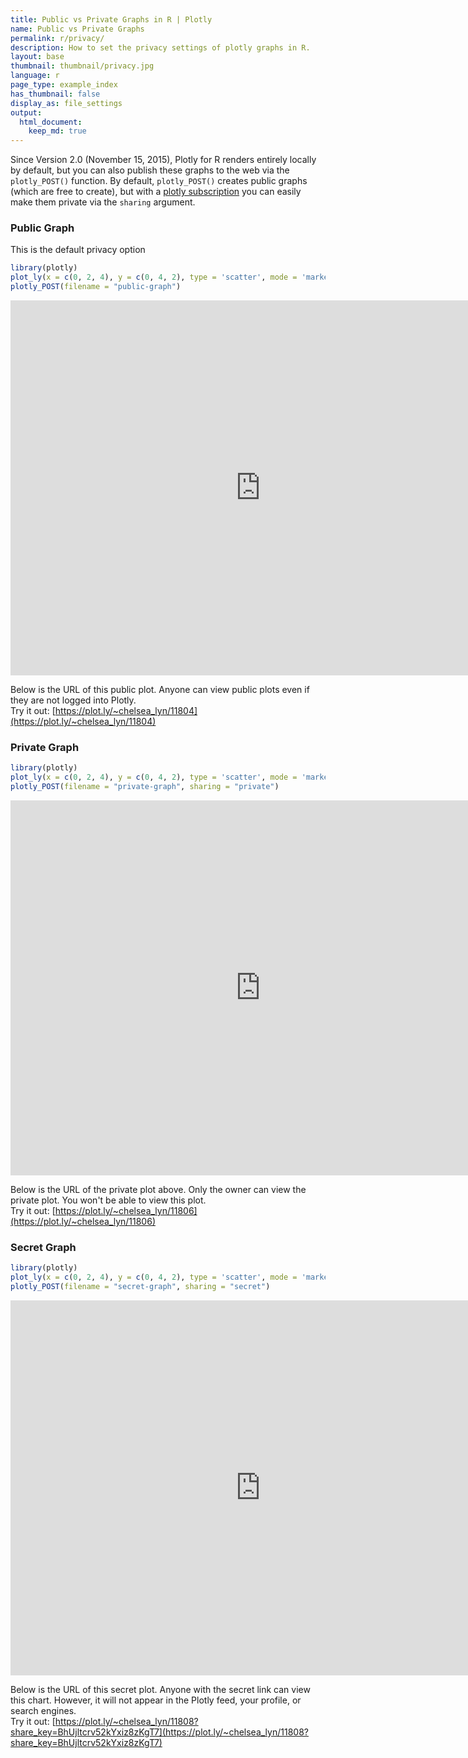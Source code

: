 ```yaml
---
title: Public vs Private Graphs in R | Plotly
name: Public vs Private Graphs
permalink: r/privacy/
description: How to set the privacy settings of plotly graphs in R.
layout: base
thumbnail: thumbnail/privacy.jpg
language: r
page_type: example_index
has_thumbnail: false
display_as: file_settings
output:
  html_document:
    keep_md: true
---
```


Since Version 2.0 (November 15, 2015), Plotly for R renders entirely locally by default, but you can also publish these graphs to the web via the `plotly_POST()` function. By default, `plotly_POST()` creates public graphs (which are free to create), but with a [plotly subscription](https://plot.ly/products/cloud/) you can easily make them private via the `sharing` argument.




### Public Graph
This is the default privacy option


```r
library(plotly)
plot_ly(x = c(0, 2, 4), y = c(0, 4, 2), type = 'scatter', mode = 'markers')
plotly_POST(filename = "public-graph")
```

<iframe src="https://plot.ly/~RPlotBot/3458.embed" width="800" height="600" id="igraph" scrolling="no" seamless="seamless" frameBorder="0"> </iframe>

Below is the URL of this public plot. Anyone can view public plots even if they are not logged into Plotly. <br> Try it out: [https://plot.ly/~chelsea_lyn/11804](https://plot.ly/~chelsea_lyn/11804)

### Private Graph

```r
library(plotly)
plot_ly(x = c(0, 2, 4), y = c(0, 4, 2), type = 'scatter', mode = 'markers')
plotly_POST(filename = "private-graph", sharing = "private")
```

<iframe src="https://plot.ly/~RPlotBot/3492.embed" width="800" height="600" id="igraph" scrolling="no" seamless="seamless" frameBorder="0"> </iframe>

Below is the URL of the private plot above. Only the owner can view the private plot. You won't be able to view this plot. <br> Try it out: [https://plot.ly/~chelsea_lyn/11806](https://plot.ly/~chelsea_lyn/11806)


### Secret Graph

```r
library(plotly)
plot_ly(x = c(0, 2, 4), y = c(0, 4, 2), type = 'scatter', mode = 'markers')
plotly_POST(filename = "secret-graph", sharing = "secret")
```

<iframe src="https://plot.ly/~RPlotBot/3471?share_key=o23kZnDcjEf7rDinzgrW8u.embed" width="800" height="600" id="igraph" scrolling="no" seamless="seamless" frameBorder="0"> </iframe>

Below is the URL of this secret plot. Anyone with the secret link can view this chart. However, it will not appear in the Plotly feed, your profile, or search engines. <br> Try it out:
[https://plot.ly/~chelsea_lyn/11808?share_key=BhUjltcrv52kYxiz8zKgT7](https://plot.ly/~chelsea_lyn/11808?share_key=BhUjltcrv52kYxiz8zKgT7)
